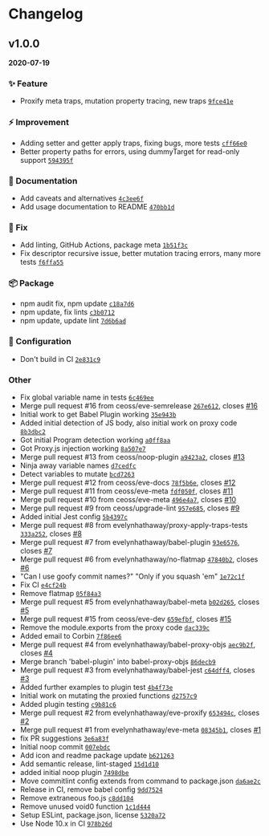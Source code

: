 # Changelog

## v1.0.0

**2020-07-19**


### ✨ Feature


- Proxify meta traps, mutation property tracing, new traps [`9fce41e`](https://github.com/ceoss/will-mutate/commit/9fce41e)

### ⚡ Improvement


- Adding setter and getter apply traps, fixing bugs, more tests [`cff66e0`](https://github.com/ceoss/will-mutate/commit/cff66e0)
- Better property paths for errors, using dummyTarget for read-only support [`594395f`](https://github.com/ceoss/will-mutate/commit/594395f)

### 📄 Documentation


- Add caveats and alternatives [`4c3ee6f`](https://github.com/ceoss/will-mutate/commit/4c3ee6f)
- Add usage documentation to README [`470bb1d`](https://github.com/ceoss/will-mutate/commit/470bb1d)

### 🐛 Fix


- Add linting, GitHub Actions, package meta [`1b51f3c`](https://github.com/ceoss/will-mutate/commit/1b51f3c)
- Fix descriptor recursive issue, better mutation tracing errors, many more tests [`f6ffa55`](https://github.com/ceoss/will-mutate/commit/f6ffa55)

### 📦 Package


- npm audit fix, npm update [`c18a7d6`](https://github.com/ceoss/will-mutate/commit/c18a7d6)
- npm update, fix lints [`c3b0712`](https://github.com/ceoss/will-mutate/commit/c3b0712)
- npm update, update lint [`7d6b6ad`](https://github.com/ceoss/will-mutate/commit/7d6b6ad)

### 🔧 Configuration


- Don't build in CI [`2e831c9`](https://github.com/ceoss/will-mutate/commit/2e831c9)

### Other


- Fix global variable name in tests [`6c469ee`](https://github.com/ceoss/will-mutate/commit/6c469ee)
- Merge pull request #16 from ceoss/eve-semrelease [`267e612`](https://github.com/ceoss/will-mutate/commit/267e612), closes [#16](https://github.com/ceoss/will-mutate/issues/16)
- Initial work to get Babel Plugin working [`35e943b`](https://github.com/ceoss/will-mutate/commit/35e943b)
- Added initial detection of JS body, also initial work on proxy code [`8b3dbc2`](https://github.com/ceoss/will-mutate/commit/8b3dbc2)
- Got initial Program detection working [`a0ff8aa`](https://github.com/ceoss/will-mutate/commit/a0ff8aa)
- Got Proxy.js injection working [`8a507e7`](https://github.com/ceoss/will-mutate/commit/8a507e7)
- Merge pull request #13 from ceoss/noop-plugin [`a9423a2`](https://github.com/ceoss/will-mutate/commit/a9423a2), closes [#13](https://github.com/ceoss/will-mutate/issues/13)
- Ninja away variable names [`d7cedfc`](https://github.com/ceoss/will-mutate/commit/d7cedfc)
- Detect variables to mutate [`bcd7263`](https://github.com/ceoss/will-mutate/commit/bcd7263)
- Merge pull request #12 from ceoss/eve-docs [`78f5b6e`](https://github.com/ceoss/will-mutate/commit/78f5b6e), closes [#12](https://github.com/ceoss/will-mutate/issues/12)
- Merge pull request #11 from ceoss/eve-meta [`fdf050f`](https://github.com/ceoss/will-mutate/commit/fdf050f), closes [#11](https://github.com/ceoss/will-mutate/issues/11)
- Merge pull request #10 from ceoss/eve-meta [`496e4a7`](https://github.com/ceoss/will-mutate/commit/496e4a7), closes [#10](https://github.com/ceoss/will-mutate/issues/10)
- Merge pull request #9 from ceoss/upgrade-lint [`957e685`](https://github.com/ceoss/will-mutate/commit/957e685), closes [#9](https://github.com/ceoss/will-mutate/issues/9)
- Added initial Jest config [`5b4397c`](https://github.com/ceoss/will-mutate/commit/5b4397c)
- Merge pull request #8 from evelynhathaway/proxy-apply-traps-tests [`333a252`](https://github.com/ceoss/will-mutate/commit/333a252), closes [#8](https://github.com/ceoss/will-mutate/issues/8)
- Merge pull request #7 from evelynhathaway/babel-plugin [`93e6576`](https://github.com/ceoss/will-mutate/commit/93e6576), closes [#7](https://github.com/ceoss/will-mutate/issues/7)
- Merge pull request #6 from evelynhathaway/no-flatmap [`47840b2`](https://github.com/ceoss/will-mutate/commit/47840b2), closes [#6](https://github.com/ceoss/will-mutate/issues/6)
- "Can I use goofy commit names?" "Only if you squash 'em" [`1e72c1f`](https://github.com/ceoss/will-mutate/commit/1e72c1f)
- Fix CI [`e4cf24b`](https://github.com/ceoss/will-mutate/commit/e4cf24b)
- Remove flatmap [`05f84a3`](https://github.com/ceoss/will-mutate/commit/05f84a3)
- Merge pull request #5 from evelynhathaway/babel-meta [`b02d265`](https://github.com/ceoss/will-mutate/commit/b02d265), closes [#5](https://github.com/ceoss/will-mutate/issues/5)
- Merge pull request #15 from ceoss/eve-dev [`659efbf`](https://github.com/ceoss/will-mutate/commit/659efbf), closes [#15](https://github.com/ceoss/will-mutate/issues/15)
- Remove the module.exports from the proxy code [`dac339c`](https://github.com/ceoss/will-mutate/commit/dac339c)
- Added email to Corbin [`7f86ee6`](https://github.com/ceoss/will-mutate/commit/7f86ee6)
- Merge pull request #4 from evelynhathaway/babel-proxy-objs [`aec9b2f`](https://github.com/ceoss/will-mutate/commit/aec9b2f), closes [#4](https://github.com/ceoss/will-mutate/issues/4)
- Merge branch 'babel-plugin' into babel-proxy-objs [`86decb9`](https://github.com/ceoss/will-mutate/commit/86decb9)
- Merge pull request #3 from evelynhathaway/babel-jest [`c64dff4`](https://github.com/ceoss/will-mutate/commit/c64dff4), closes [#3](https://github.com/ceoss/will-mutate/issues/3)
- Added further examples to plugin test [`4b4f73e`](https://github.com/ceoss/will-mutate/commit/4b4f73e)
- Initial work on mutating the proxied functions [`d2757c9`](https://github.com/ceoss/will-mutate/commit/d2757c9)
- Added plugin testing [`c9b81c6`](https://github.com/ceoss/will-mutate/commit/c9b81c6)
- Merge pull request #2 from evelynhathaway/eve-proxify [`653494c`](https://github.com/ceoss/will-mutate/commit/653494c), closes [#2](https://github.com/ceoss/will-mutate/issues/2)
- Merge pull request #1 from evelynhathaway/eve-meta [`08345b1`](https://github.com/ceoss/will-mutate/commit/08345b1), closes [#1](https://github.com/ceoss/will-mutate/issues/1)
- fix PR suggestions [`3e6a83f`](https://github.com/ceoss/will-mutate/commit/3e6a83f)
- Initial noop commit [`007ebdc`](https://github.com/ceoss/will-mutate/commit/007ebdc)
- Add icon and readme package update [`b621263`](https://github.com/ceoss/will-mutate/commit/b621263)
- Add semantic release, lint-staged [`15d1d10`](https://github.com/ceoss/will-mutate/commit/15d1d10)
- added initial noop plugin [`7498dbe`](https://github.com/ceoss/will-mutate/commit/7498dbe)
- Move commitlint config extends from command to package.json [`da6ae2c`](https://github.com/ceoss/will-mutate/commit/da6ae2c)
- Release in CI, remove babel config [`9dd7524`](https://github.com/ceoss/will-mutate/commit/9dd7524)
- Remove extraneous foo.js [`c8dd104`](https://github.com/ceoss/will-mutate/commit/c8dd104)
- Remove unused void0 function [`1c1d444`](https://github.com/ceoss/will-mutate/commit/1c1d444)
- Setup ESLint, package.json, license [`5320a72`](https://github.com/ceoss/will-mutate/commit/5320a72)
- Use Node 10.x in CI [`978b26d`](https://github.com/ceoss/will-mutate/commit/978b26d)
